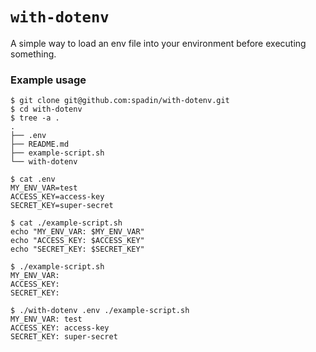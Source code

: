 # `with-dotenv`

A simple way to load an env file into your environment before executing something.

### Example usage

```
$ git clone git@github.com:spadin/with-dotenv.git
$ cd with-dotenv
$ tree -a .
.
├── .env
├── README.md
├── example-script.sh
└── with-dotenv

$ cat .env
MY_ENV_VAR=test
ACCESS_KEY=access-key
SECRET_KEY=super-secret

$ cat ./example-script.sh
echo "MY_ENV_VAR: $MY_ENV_VAR"
echo "ACCESS_KEY: $ACCESS_KEY"
echo "SECRET_KEY: $SECRET_KEY"

$ ./example-script.sh
MY_ENV_VAR:
ACCESS_KEY:
SECRET_KEY:

$ ./with-dotenv .env ./example-script.sh
MY_ENV_VAR: test
ACCESS_KEY: access-key
SECRET_KEY: super-secret
```
